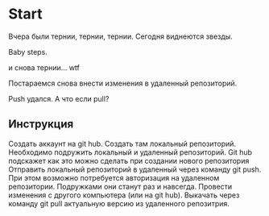 # Start 

Вчера были тернии, тернии, тернии. Сегодня виднеются звезды.

Baby steps. 

и снова тернии... wtf 

Постараемся снова внести изменения в удаленный репозиторий. 

Push удался. А что если pull?

## Инструкция

Создать аккаунт на git hub.
Создать там локальный репозиторий.
Необходимо подружить локальный и удаленный репозиторий. Git hub подскажет как это можно сделать при создании нового репозитория
Отправить локальный репозиторий в удаленный через команду git push. При этом возможно потребуется авторизация на удаленном репозитории. Подружками они станут раз и навсегда. 
Провести изменения с другого компьютера (или на git hub).
Выкачать через команду git pull актуальную версию из удаленного репозитрия. 
